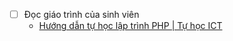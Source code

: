 - [ ] Đọc giáo trình của sinh viên 
	- [Hướng dẫn tự học lập trình PHP | Tự học ICT](https://tuhocict.com/huong-dan-tu-hoc-lap-trinh-php/)